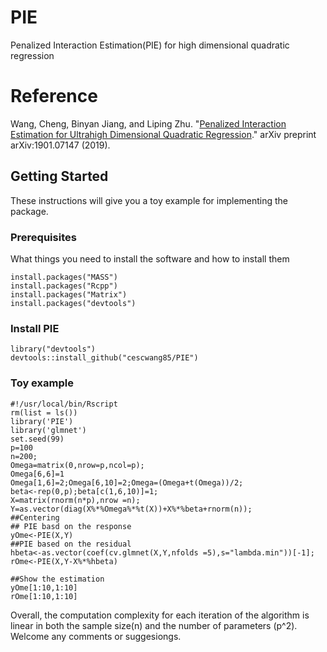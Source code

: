 # PIE
Penalized Interaction Estimation(PIE) for high dimensional quadratic regression

# Reference 
Wang, Cheng, Binyan Jiang, and Liping Zhu. "[Penalized Interaction Estimation for Ultrahigh Dimensional Quadratic Regression](https://arxiv.org/abs/1901.07147)." arXiv preprint arXiv:1901.07147 (2019).

## Getting Started
These instructions will give you a toy example for implementing the package.

### Prerequisites
What things you need to install the software and how to install them

```
install.packages("MASS")
install.packages("Rcpp")
install.packages("Matrix")
install.packages("devtools")
```
### Install PIE

```
library("devtools")
devtools::install_github("cescwang85/PIE")
```

### Toy example 

```
#!/usr/local/bin/Rscript
rm(list = ls())
library('PIE')
library('glmnet')
set.seed(99)
p=100
n=200;
Omega=matrix(0,nrow=p,ncol=p);
Omega[6,6]=1
Omega[1,6]=2;Omega[6,10]=2;Omega=(Omega+t(Omega))/2;
beta<-rep(0,p);beta[c(1,6,10)]=1;
X=matrix(rnorm(n*p),nrow =n);
Y=as.vector(diag(X%*%Omega%*%t(X))+X%*%beta+rnorm(n));
##Centering
## PIE basd on the response
yOme<-PIE(X,Y)
##PIE based on the residual
hbeta<-as.vector(coef(cv.glmnet(X,Y,nfolds =5),s="lambda.min"))[-1];  
rOme<-PIE(X,Y-X%*%hbeta)

##Show the estimation
yOme[1:10,1:10]
rOme[1:10,1:10]

```
Overall, the computation complexity for each iteration of the algorithm is linear in both the sample size(n) and the number of parameters (p^2).  Welcome any comments or suggesiongs.


